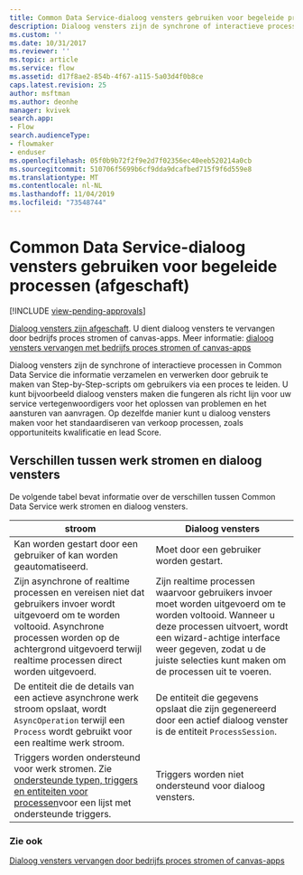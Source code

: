 ```yaml
---
title: Common Data Service-dialoog vensters gebruiken voor begeleide processen (afgeschaft) | MicrosoftDocs
description: Dialoog vensters zijn de synchrone of interactieve processen die informatie verzamelen en verwerken door gebruik te maken van Step-by-Step-scripts om gebruikers via een proces door te sturen
ms.custom: ''
ms.date: 10/31/2017
ms.reviewer: ''
ms.topic: article
ms.service: flow
ms.assetid: d17f8ae2-854b-4f67-a115-5a03d4f0b8ce
caps.latest.revision: 25
author: msftman
ms.author: deonhe
manager: kvivek
search.app:
- Flow
search.audienceType:
- flowmaker
- enduser
ms.openlocfilehash: 05f0b9b72f2f9e2d7f02356ec40eeb520214a0cb
ms.sourcegitcommit: 510706f5699b6cf9dda9dcafbed715f9f6d559e8
ms.translationtype: MT
ms.contentlocale: nl-NL
ms.lasthandoff: 11/04/2019
ms.locfileid: "73548744"
---
```

# <a name="use-common-data-service-dialogs-for-guided-processes-deprecated"></a>Common Data Service-dialoog vensters gebruiken voor begeleide processen (afgeschaft)
[!INCLUDE [view-pending-approvals](includes/cc-rebrand.md)]

[Dialoog vensters zijn afgeschaft](/dynamics365/get-started/whats-new/customer-engagement/important-changes-coming#dialogs-are-deprecated). U dient dialoog vensters te vervangen door bedrijfs proces stromen of canvas-apps. Meer informatie: [dialoog vensters vervangen met bedrijfs proces stromen of canvas-apps](replace-dialogs.md) 

Dialoog vensters zijn de synchrone of interactieve processen in Common Data Service die informatie verzamelen en verwerken door gebruik te maken van Step-by-Step-scripts om gebruikers via een proces te leiden. U kunt bijvoorbeeld dialoog vensters maken die fungeren als richt lijn voor uw service vertegenwoordigers voor het oplossen van problemen en het aansturen van aanvragen. Op dezelfde manier kunt u dialoog vensters maken voor het standaardiseren van verkoop processen, zoals opportuniteits kwalificatie en lead Score.

## <a name="differences-between-workflows-and-dialogs"></a>Verschillen tussen werk stromen en dialoog vensters

De volgende tabel bevat informatie over de verschillen tussen Common Data Service werk stromen en dialoog vensters.  


| stroom     |    Dialoog vensters      |
|---------------|--------------|
|                                                                                                  Kan worden gestart door een gebruiker of kan worden geautomatiseerd.                                                                                                   |                                                                                          Moet door een gebruiker worden gestart.                                                                                          |
|                                  Zijn asynchrone of realtime processen en vereisen niet dat gebruikers invoer wordt uitgevoerd om te worden voltooid. Asynchrone processen worden op de achtergrond uitgevoerd terwijl realtime processen direct worden uitgevoerd.                                   | Zijn realtime processen waarvoor gebruikers invoer moet worden uitgevoerd om te worden voltooid. Wanneer u deze processen uitvoert, wordt een wizard-achtige interface weer gegeven, zodat u de juiste selecties kunt maken om de processen uit te voeren. |
|                                                    De entiteit die de details van een actieve asynchrone werk stroom opslaat, wordt `AsyncOperation` terwijl een `Process` wordt gebruikt voor een realtime werk stroom.                                                     |                                                       De entiteit die gegevens opslaat die zijn gegenereerd door een actief dialoog venster is de entiteit `ProcessSession`.                                                       |
|                  Triggers worden ondersteund voor werk stromen. Zie [ondersteunde typen, triggers en entiteiten voor processen](/dynamics365/customer-engagement/developer/supported-types-triggers-entities-actions-processes)voor een lijst met ondersteunde triggers.                   |                                                                                   Triggers worden niet ondersteund voor dialoog vensters.                                                                                    |
  
### <a name="see-also"></a>Zie ook
[Dialoog vensters vervangen door bedrijfs proces stromen of canvas-apps](replace-dialogs.md)
